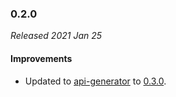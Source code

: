 ### 0.2.0

_Released 2021 Jan 25_

#### Improvements

- Updated to [api-generator](https://github.com/GW2ToolBelt/api-generator) to [0.3.0](https://github.com/GW2ToolBelt/api-generator/releases/tag/v0.3.0).